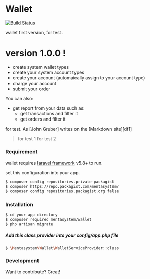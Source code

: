 # Wallet


[![Build Status](https://travis-ci.org/joemccann/dillinger.svg?branch=master)](https://github.com/ali-nikookherad/mentasystem.git)

wallet first version, for test .

# version 1.0.0 !

  - create system wallet types
  - create your system account types
  - create your account (automaically assign to your account type)
  - charge your account
  - submit your order

You can also:
  - get report from your data such as:
    - get transactions and filter it
    - get orders and filter it

for test.  As [John Gruber] writes on the [Markdown site][df1]

> for test 1
> for test 2


### Requirement

wallet requires [laravel framework](https://laravel.com/) v5.8+ to run.

set this configuration into your app.

```sh
$ composer config repositories.private-packagist
$ composer https://repo.packagist.com/mentasystem/
$ composer config repositories.packagist.org false

```
### Installation
```sh
$ cd your app directory
$ composer required mentasystem/wallet
$ php artisan migrate
```

##### Add this class provider into your config/app.php file

```sh
$ \Mentasystem\Wallet\WalletServiceProvider::class
```
### Development

Want to contribute? Great!


